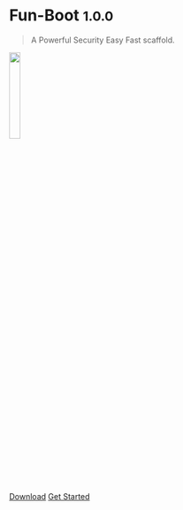# Fun-Boot <small>1.0.0</small>

> A Powerful Security Easy Fast scaffold. 

<img src="https://chaitin.github.io/xray/assets/index-img.png" style="width: 20%; height: 20%">

[Download](https://github.com/mrdjun/fun-boot)
[Get Started](/en-us/generic/README)
